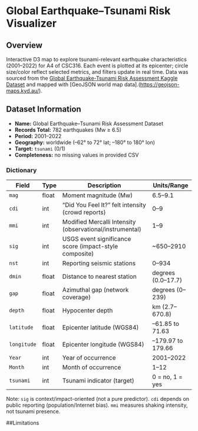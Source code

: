 #  Global Earthquake–Tsunami Risk Visualizer

## Overview
Interactive D3 map to explore tsunami-relevant earthquake characteristics (2001–2022) for A4 of CSC316. Each event is plotted at its epicenter; circle size/color reflect selected metrics, and filters update in real time. Data was sourced from the [Global Earthquake-Tsunami Risk Assessment Kaggle Dataset](https://www.kaggle.com/datasets/ahmeduzaki/global-earthquake-tsunami-risk-assessment-dataset?resource=download) and mapped with [GeoJSON world map data].(https://geojson-maps.kyd.au/).


## Dataset Information

* **Name:** Global Earthquake–Tsunami Risk Assessment Dataset
* **Records Total:** 782 earthquakes (Mw ≥ 6.5)
* **Period:** 2001–2022
* **Geography:** worldwide (–62° to 72° lat; –180° to 180° lon)
* **Target:** `tsunami` (0/1)
* **Completeness:** no missing values in provided CSV

### Dictionary

| Field       | Type  | Description                                              | Units/Range        |
| ----------- | ----- | -------------------------------------------------------- | ------------------ |
| `mag`       | float | Moment magnitude (Mw)                                    | 6.5–9.1            |
| `cdi`       | int   | “Did You Feel It?” felt intensity (crowd reports)        | 0–9                |
| `mmi`       | int   | Modified Mercalli Intensity (observational/instrumental) | 1–9                |
| `sig`       | int   | USGS event significance score (impact-style composite)   | ~650–2910          |
| `nst`       | int   | Reporting seismic stations                               | 0–934              |
| `dmin`      | float | Distance to nearest station                              | degrees (0.0–17.7) |
| `gap`       | float | Azimuthal gap (network coverage)                         | degrees (0–239)    |
| `depth`     | float | Hypocenter depth                                         | km (2.7–670.8)     |
| `latitude`  | float | Epicenter latitude (WGS84)                               | –61.85 to 71.63    |
| `longitude` | float | Epicenter longitude (WGS84)                              | –179.97 to 179.66  |
| `Year`      | int   | Year of occurrence                                       | 2001–2022          |
| `Month`     | int   | Month of occurrence                                      | 1–12               |
| `tsunami`   | int   | Tsunami indicator (target)                               | 0 = no, 1 = yes    |

Note: `sig` is context/impact-oriented (not a pure predictor). `cdi` depends on public reporting (population/Internet bias). `mmi` measures shaking intensity, not tsunami presence.

##Limitations
